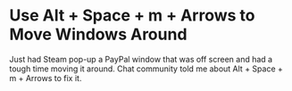 # Use Alt + Space + m + Arrows to Move Windows Around

Just had Steam pop-up a PayPal window that was off screen and had a
tough time moving it around. Chat community told me about Alt + Space +
m + Arrows to fix it.
